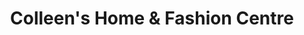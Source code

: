 ---
title: "Colleen's Home & Fashion Centre"
url: /gabriola/colleens-home-and-fashion-centre/
shop: shop
---